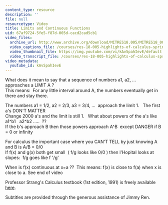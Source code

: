 ```yaml
---
content_type: resource
description: ''
file: null
resourcetype: Video
title: Limits and Continuous Functions
uid: 67af9724-5fe5-f87d-005d-cacd2cad5cb1
video_files:
  archive_url: http://www.archive.org/download/MITRES18.005/MITRES18_005S10_LimitsContinuous_300k.mp4
  video_captions_file: /courses/res-18-005-highlights-of-calculus-spring-2010/d9c26d46a4385631ae13766bff2312cb_kAv5pahIevE.vtt
  video_thumbnail_file: https://img.youtube.com/vi/kAv5pahIevE/default.jpg
  video_transcript_file: /courses/res-18-005-highlights-of-calculus-spring-2010/7417ddcecca3d9b20efbd35972665c11_kAv5pahIevE.pdf
video_metadata:
  youtube_id: kAv5pahIevE
---
```


What does it mean to say that a sequence of numbers a1, a2, ...  approaches a LIMIT A ?  
This means:  For any little interval around A, the numbers eventually get in there and stay there.  
  
The numbers a1 = 1/2, a2 = 2/3, a3 = 3/4, ...  approach the limit 1.   The first a's DON'T MATTER  
Change 2000 a's and the limit is still 1.   What about powers of the a's like a1^b1   a2^b2 .....  ??  
If the b's approach B then those powers approach A^B  except DANGER if B = 0 or infinity  
  
For calculus the important case where you CAN'T TELL by just knowing A and B is A/B = 0/0  
If f(x) and g(x) both get small  ( f/g looks like 0/0 ) then l'Hopital looks at slopes:  f/g goes like f '/g'  
  
When is f(x) continuous at x=a ??  This means: f(x) is close to f(a) when x is close to a. See end of video

Professor Strang's Calculus textbook (1st edition, 1991) is freely available [here](/courses/res-18-001-calculus-online-textbook-spring-2005).

Subtitles are provided through the generous assistance of Jimmy Ren.